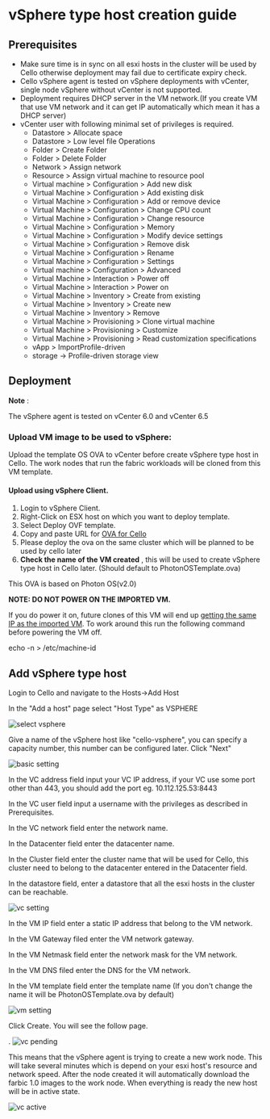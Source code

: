 # vSphere type host creation guide

## Prerequisites

- Make sure time is in sync on all esxi hosts in the cluster will be used by Cello otherwise deployment may fail due to certificate expiry check.
- Cello vSphere agent is tested on vSphere deployments with vCenter, single node vSphere without vCenter is not supported.
- Deployment requires DHCP server in the VM network.(If you create VM that use VM network and it can get IP automatically which mean it has a DHCP server)
- vCenter user with following minimal set of privileges is required.
  - Datastore &gt; Allocate space
  - Datastore &gt; Low level file Operations
  - Folder &gt; Create Folder
  - Folder &gt; Delete Folder
  - Network &gt; Assign network
  - Resource &gt; Assign virtual machine to resource pool
  - Virtual machine &gt; Configuration &gt; Add new disk
  - Virtual Machine &gt; Configuration &gt; Add existing disk
  - Virtual Machine &gt; Configuration &gt; Add or remove device
  - Virtual Machine &gt; Configuration &gt; Change CPU count
  - Virtual Machine &gt; Configuration &gt; Change resource
  - Virtual Machine &gt; Configuration &gt; Memory
  - Virtual Machine &gt; Configuration &gt; Modify device settings
  - Virtual Machine &gt; Configuration &gt; Remove disk
  - Virtual Machine &gt; Configuration &gt; Rename
  - Virtual Machine &gt; Configuration &gt; Settings
  - Virtual machine &gt; Configuration &gt; Advanced
  - Virtual Machine &gt; Interaction &gt; Power off
  - Virtual Machine &gt; Interaction &gt; Power on
  - Virtual Machine &gt; Inventory &gt; Create from existing
  - Virtual Machine &gt; Inventory &gt; Create new
  - Virtual Machine &gt; Inventory &gt; Remove
  - Virtual Machine &gt; Provisioning &gt; Clone virtual machine
  - Virtual Machine &gt; Provisioning &gt; Customize
  - Virtual Machine &gt; Provisioning &gt; Read customization specifications
  - vApp &gt; ImportProfile-driven
  - storage -&gt; Profile-driven storage view

## Deployment

**Note** :

The vSphere agent is tested on vCenter 6.0 and vCenter 6.5

### Upload VM image to be used to vSphere:

Upload the template OS OVA to vCenter before create vSphere type host in Cello. The work nodes that run the fabric workloads will be cloned from this VM template.

#### Upload using vSphere Client.

1. Login to vSphere Client.
2. Right-Click on ESX host on which you want to deploy template.
3. Select Deploy OVF template.
4. Copy and paste URL for [OVA for Cello](https://drive.google.com/file/d/0B4Ioua6jjCH9b0ROOE14SUlqUk0/view?usp=sharing)
5. Please deploy the ova on the same cluster which will be planned to be used by cello later
6. **Check the name of the VM created** , this will be used to create vSphere type host in Cello later. (Should default to PhotonOSTemplate.ova)

This OVA is based on Photon OS(v2.0)

**NOTE: DO NOT POWER ON THE IMPORTED VM.**

If you do power it on, future clones of this VM will end up [getting the same IP as the imported VM](https://github.com/vmware/photon/wiki/Frequently-Asked-Questions#q-why-do-all-of-my-cloned-photon-os-instances-have-the-same-ip-address-when-using-dhcp). To work around this run the following command before powering the VM off.

echo -n &gt; /etc/machine-id

## Add vSphere type host

Login to Cello and navigate to the Hosts-&gt;Add Host

In the &quot;Add a host&quot; page select &quot;Host Type&quot; as VSPHERE

 ![select vsphere](imgs/vsphere-select.png)

Give a name of the vSphere host like &quot;cello-vsphere&quot;, you can specify a capacity number, this number can be configured later. Click &quot;Next&quot;

 ![basic setting](imgs/vsphere-basicSetting.png)

In the VC address field input your VC IP address, if your VC use some port other than 443, you should add the port eg. 10.112.125.53:8443

In the VC user field input a username with the privileges as described in Prerequisites.

In the VC network field enter the network name.

In the Datacenter field enter the datacenter name.

In the Cluster field enter the cluster name that will be used for Cello, this cluster need to belong to the datacenter entered in the Datacenter field.

In the datastore field, enter a datastore that all the esxi hosts in the cluster can be reachable.

 ![vc setting](imgs/vsphere-vcSetting.png)

In the VM IP field enter a static IP address that belong to the VM network.

In the VM Gateway filed enter the VM network gateway.

In the VM Netmask field enter the network mask for the VM network.

In the VM DNS filed enter the DNS for the VM network.

In the VM template field enter the template name (If you don&#39;t change the name it will be PhotonOSTemplate.ova by default)

 ![vm setting](imgs/vsphere-vmSetting.png)

Click Create. You will see the follow page.

. ![vc pending](imgs/vsphere-pending.png)

This means that the vSphere agent is trying to create a new work node. This will take several minutes which is depend on your esxi host&#39;s resource and network speed. After the node created it will automatically download the farbic 1.0 images to the work node. When everything is ready the new host will be in active state.

 ![vc active](imgs/vsphere-active.png)
